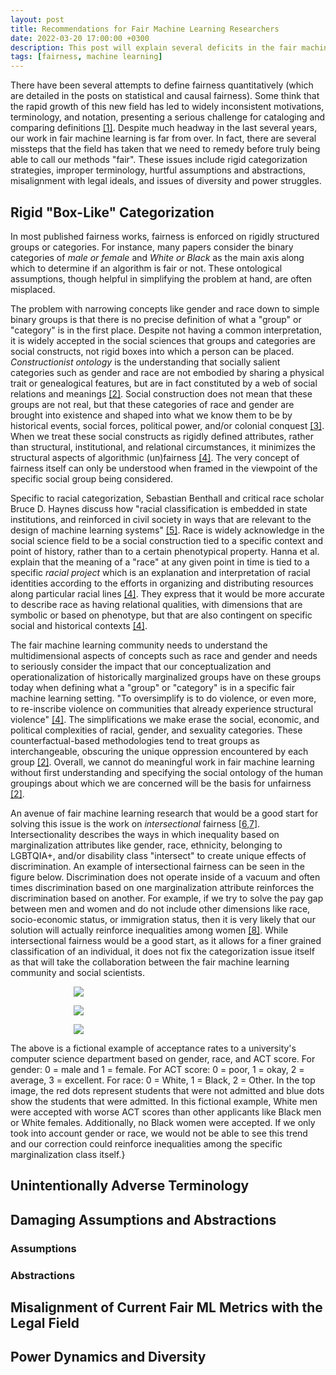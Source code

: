 ```yaml
---
layout: post
title: Recommendations for Fair Machine Learning Researchers
date: 2022-03-20 17:00:00 +0300
description: This post will explain several deficits in the fair machine learning work published so far with several propositions for solutions.
tags: [fairness, machine learning]
---
```


There have been several attempts to define fairness quantitatively (which are detailed in the posts on statistical and causal fairness). Some think that the rapid growth of this new field has led to widely inconsistent motivations, terminology, and notation, presenting a serious challenge for cataloging and comparing definitions [[1]](https://www.annualreviews.org/doi/abs/10.1146/annurev-statistics-042720-125902). Despite much headway in the last several years, our work in fair machine learning is far from over. In fact, there are several missteps that the field has taken that we need to remedy before truly being able to call our methods "fair". These issues include rigid categorization strategies, improper terminology, hurtful assumptions and abstractions, misalignment with legal ideals, and issues of diversity and power struggles.

## Rigid "Box-Like" Categorization
In most published fairness works, fairness is enforced on rigidly structured groups or categories. For instance, many papers consider the binary categories of _male or female_ and _White or Black_ as the main axis along which to determine if an algorithm is fair or not. These ontological assumptions, though helpful in simplifying the problem at hand, are often misplaced. 

The problem with narrowing concepts like gender and race down to simple binary groups is that there is no precise definition of what a "group" or "category" is in the first place. Despite not having a common interpretation, it is widely accepted in the social sciences that groups and categories are social constructs, not rigid boxes into which a person can be placed. _Constructionist ontology_ is the understanding that socially salient categories such as gender and race are not embodied by sharing a physical trait or genealogical features, but are in fact constituted by a web of social relations and meanings [[2]](https://arxiv.org/abs/2006.01770). Social construction does not mean that these groups are not real, but that these categories of race and gender are brought into existence and shaped into what we know them to be by historical events, social forces, political power, and/or colonial conquest [[3]](https://www.hup.harvard.edu/catalog.php?isbn=9780674004122). When we treat these social constructs as rigidly defined attributes, rather than structural, institutional, and relational circumstances, it minimizes the structural aspects of algorithmic (un)fairness [[4]](https://arxiv.org/abs/1912.03593). The very concept of fairness itself can only be understood when framed in the viewpoint of the specific social group being considered. 

Specific to racial categorization, Sebastian Benthall and critical race scholar Bruce D. Haynes discuss how "racial classification is embedded in state institutions, and reinforced in civil society in ways that are relevant to the design of machine learning systems" [[5]](https://arxiv.org/abs/1811.11668). Race is widely acknowledge in the social science field to be a social construction tied to a specific context and point of history, rather than to a certain phenotypical property. Hanna et al. explain that the meaning of a "race" at any given point in time is tied to a specific _racial project_ which is an explanation and interpretation of racial identities according to the efforts in organizing and distributing resources along particular racial lines [[4]](https://arxiv.org/abs/1912.03593). They express that it would be more accurate to describe race as having relational qualities, with dimensions that are symbolic or based on phenotype, but that are also contingent on specific social and historical contexts [[4]](https://arxiv.org/abs/1912.03593).

The fair machine learning community needs to understand the multidimensional aspects of concepts such as race and gender and needs to seriously consider the impact that our conceptualization and operationalization of historically marginalized groups have on these groups today when defining what a "group" or "category" is in a specific fair machine learning setting. "To oversimplify is to do violence, or even more, to re-inscribe violence on communities that already experience structural violence" [[4]](https://arxiv.org/abs/1912.03593). The simplifications we make erase the social, economic, and political complexities of racial, gender, and sexuality categories. These counterfactual-based methodologies tend to treat groups as interchangeable, obscuring the unique oppression encountered by each group [[2]](https://arxiv.org/abs/2006.01770). Overall, we cannot do meaningful work in fair machine learning without first understanding and specifying the social ontology of the human groupings about which we are concerned will be the basis for unfairness [[2]](https://arxiv.org/abs/2006.01770).

An avenue of fair machine learning research that would be a good start for solving this issue is the work on _intersectional_ fairness [[6](https://arxiv.org/abs/1807.08362),[7](https://arxiv.org/abs/1911.01468)]. Intersectionality describes the ways in which inequality based on marginalization attributes like gender, race, ethnicity, belonging to LGBTQIA+, and/or disability class "intersect" to create unique effects of discrimination. An example of intersectional fairness can be seen in the figure below. Discrimination does not operate inside of a vacuum and often times discrimination based on one marginalization attribute reinforces the discrimination based on another. For example, if we try to solve the pay gap between men and women and do not include other dimensions like race, socio-economic status, or immigration status, then it is very likely that our solution will actually reinforce inequalities among women [[8]](https://www.intersectionaljustice.org/what-is-intersectionality). While intersectional fairness would be a good start, as it allows for a finer grained classification of an individual, it does not fix the categorization issue itself as that will take the collaboration between the fair machine learning community and social scientists.

<p style="margin:auto; width:60%; align:center;">
  <img src="http://alycia-noel.github.io/assets/img/intersectionality.png" /></p>
</p>
<p style="margin:auto; width:60%; align:center;">
  <img src="http://alycia-noel.github.io/assets/img/intersectionality-race.png" /></p>
</p>
<p style="margin:auto; width:60%; align:center;">
  <img src="http://alycia-noel.github.io/assets/img/intersectionality-gender.png" /></p>
</p>

The above is a fictional example of acceptance rates to a university's computer science department based on gender, race, and ACT score. For gender: 0 = male and 1 = female. For ACT score: 0 = poor, 1 = okay, 2 = average, 3 = excellent. For race: 0 = White, 1 = Black, 2 = Other. In the top image, the red dots represent students that were not admitted and blue dots show the students that were admitted. In this fictional example, White men were accepted with worse ACT scores than other applicants like Black men or White females. Additionally, no Black women were accepted. If we only took into account gender or race, we would not be able to see this trend and our correction could reinforce inequalities among the specific marginalization class itself.}

## Unintentionally Adverse Terminology

## Damaging Assumptions and Abstractions
### Assumptions
### Abstractions

## Misalignment of Current Fair ML Metrics with the Legal Field 

## Power Dynamics and Diversity

